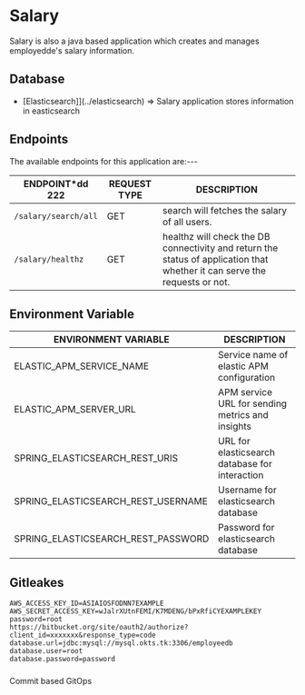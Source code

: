 # Salary

Salary is also a java based application which creates and manages employedde's salary information.

## Database

- [Elasticsearch]](../elasticsearch) => Salary application stores information in easticsearch

## Endpoints

The available endpoints for this application are:---

| **ENDPOINT***dd 222               | **REQUEST TYPE** | **DESCRIPTION**                                                                                                            |
|------------------------------|------------------|----------------------------------------------------------------------------------------------------------------------------|
| `/salary/search/all`         | GET              | search will fetches the salary of all users.                                                                               |
| `/salary/healthz`            | GET              | healthz will check the DB connectivity and return the status of application that whether it can serve the requests or not. |

## Environment Variable

| **ENVIRONMENT VARIABLE**            | **DESCRIPTION**                                  |
|-------------------------------------|--------------------------------------------------|
| ELASTIC_APM_SERVICE_NAME            | Service name of elastic APM configuration        |
| ELASTIC_APM_SERVER_URL              | APM service URL for sending metrics and insights |
| SPRING_ELASTICSEARCH_REST_URIS      | URL for elasticsearch database for interaction   |
| SPRING_ELASTICSEARCH_REST_USERNAME  | Username for elasticsearch database              |
| SPRING_ELASTICSEARCH_REST_PASSWORD  | Password for elasticsearch database              |

## Gitleakes

```
AWS_ACCESS_KEY_ID=ASIAIOSFODNN7EXAMPLE
AWS_SECRET_ACCESS_KEY=wJalrXUtnFEMI/K7MDENG/bPxRfiCYEXAMPLEKEY
password=root
https://bitbucket.org/site/oauth2/authorize?client_id=xxxxxxx&response_type=code
database.url=jdbc:mysql://mysql.okts.tk:3306/employeedb
database.user=root
database.password=password
```

###
Commit based GitOps
